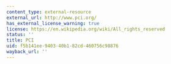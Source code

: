 ```yaml
---
content_type: external-resource
external_url: http://www.pci.org/
has_external_license_warning: true
license: https://en.wikipedia.org/wiki/All_rights_reserved
status: ''
title: PCI
uid: f5b141ee-9403-40b1-82cd-460756c98876
wayback_url: ''
---
```


